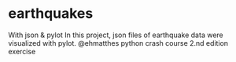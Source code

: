 # earthquakes
With json &amp; pylot
In this project, json files of earthquake data were visualized with pylot. @ehmatthes python crash course 2.nd edition exercise
